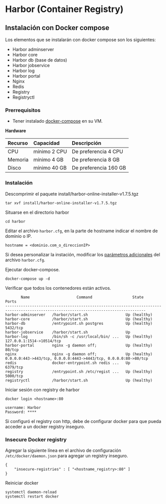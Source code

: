 # Harbor (Container Registry)

## Instalación con Docker compose 
Los elementos que se instalarán con docker compose son los siguientes: 

- Harbor adminserver
- Harbor core
- Harbor db (base de datos)
- Harbor jobservice 
- Harbor log
- Harbor portal
- Nginx
- Redis
- Registry
- Registryctl 

### Prerrequisitos
- Tener instalado [docker-compose](https://docs.docker.com/compose/install/) en su VM. 

**Hardware**

| Recurso | Capacidad     | Descripción           |
| :------ | :------------ | :-------------------- |
| CPU     | mínimo 2 CPU  | De preferencia 4 CPU  | 
| Memoria | mínimo 4 GB   | De preferencia 8 GB   |
| Disco   | mínimo 40 GB  | De preferencia 160 GB |


### Instalación 
Descomprimir el paquete install/harbor-online-installer-v1.7.5.tgz
```
tar xvf install/harbor-online-installer-v1.7.5.tgz 
```

Situarse en el directorio harbor
```
cd harbor 
```
Editar el archivo ``harbor.cfg``, en la parte de hostname indicar el nombre de dominio o IP. 
```
hostname = <dominio.com_o_direccionIP>
```
Si desea personalizar la instación, modificar los [parámetros adicionales](https://github.com/goharbor/harbor/blob/master/docs/installation_guide.md#optional-parameters) del archivo ``harbor.cfg``.

Ejecutar docker-compose.
```
docker-compose up -d
```
Verificar que todos los contenedores están activos. 
```
       Name                     Command                  State                                    Ports                              
-------------------------------------------------------------------------------------------------------------------------------------
harbor-adminserver   /harbor/start.sh                 Up (healthy)                                                                   
harbor-core          /harbor/start.sh                 Up (healthy)                                                                   
harbor-db            /entrypoint.sh postgres          Up (healthy)   5432/tcp                                                        
harbor-jobservice    /harbor/start.sh                 Up                                                                             
harbor-log           /bin/sh -c /usr/local/bin/ ...   Up (healthy)   127.0.0.1:1514->10514/tcp                                       
harbor-portal        nginx -g daemon off;             Up (healthy)   80/tcp                                                          
nginx                nginx -g daemon off;             Up (healthy)   0.0.0.0:443->443/tcp, 0.0.0.0:4443->4443/tcp, 0.0.0.0:80->80/tcp
redis                docker-entrypoint.sh redis ...   Up             6379/tcp                                                        
registry             /entrypoint.sh /etc/regist ...   Up (healthy)   5000/tcp                                                        
registryctl          /harbor/start.sh                 Up (healthy)
```

Iniciar sesión con registry de harbor 
```
docker login <hostname>:80

username: Harbor
Password: ****
```
Si configuró el registry con http, debe de configurar docker para que pueda acceder a un docker registry inseguro. 

### Insecure Docker registry 
Agregar la siguiente línea en el archivo de configuración ``/etc/docker/daemon.json`` para agregar un registry inseguro. 

```
{
    "insecure-registries" : [ "<hostname_registry>:80" ]
}
```


Reiniciar docker
```
systemctl daemon-reload
systemctl restart docker
```
